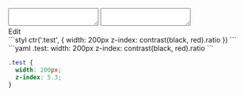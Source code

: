 <div data-size="100" class="code-cont" data-example="contrast">
    <div class="code">
        <div class="code-wrap">
            <textarea id="stylus"></textarea>
            <textarea id="css"></textarea>
            <div class="edit-code">
                <span>Edit</span>
            </div>
        </div>
    </div>
</div>


<div data-size="100" data-examples="stylus"></div>
```styl
ctr('.test', {
  width: 200px
  z-index: contrast(black, red).ratio
})
```

<div data-size="100" data-examples="yaml"></div>
```yaml
.test:
  width: 200px
  z-index: contrast(black, red).ratio
```

```css
.test {
  width: 200px;
  z-index: 5.3;
}
```
<div class="cf"></div>
